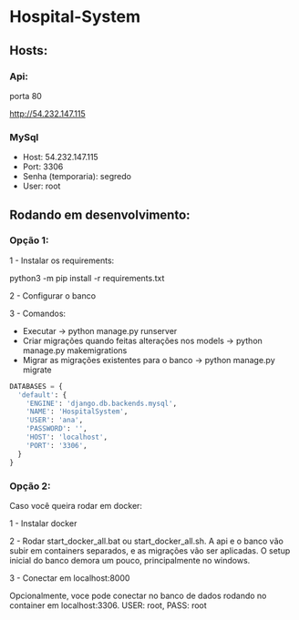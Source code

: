 # Hospital-System

## Hosts:

### Api:

porta 80

http://54.232.147.115

### MySql

- Host: 54.232.147.115
- Port: 3306
- Senha (temporaria): segredo
- User: root

## Rodando em desenvolvimento:

### Opção 1:

1 - Instalar os requirements:

python3 -m pip install -r requirements.txt

2 - Configurar o banco

3 - Comandos:

- Executar -> python manage.py runserver
- Criar migrações quando feitas alterações nos models -> python manage.py makemigrations
- Migrar as migrações existentes para o banco -> python manage.py migrate

```python
DATABASES = {
  'default': {
    'ENGINE': 'django.db.backends.mysql',
    'NAME': 'HospitalSystem',
    'USER': 'ana',
    'PASSWORD': '',
    'HOST': 'localhost',
    'PORT': '3306',
  }
}
```

### Opção 2:

Caso você queira rodar em docker:

1 - Instalar docker

2 - Rodar start_docker_all.bat ou start_docker_all.sh. A api e o banco vão subir em containers separados, e as migrações vão ser aplicadas. O setup inicial do banco demora um pouco, principalmente no windows.

3 - Conectar em localhost:8000

Opcionalmente, voce pode conectar no banco de dados rodando no container em localhost:3306. USER: root, PASS: root
